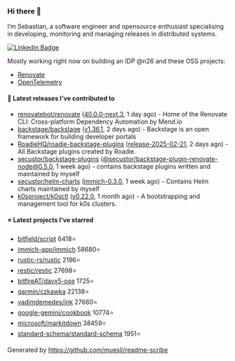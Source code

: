 ### Hi there 👋

I’m Sebastian, a software engineer and opensource enthusiast specialising in developing, monitoring and managing releases in distributed systems.    

[![Linkedin Badge](https://img.shields.io/badge/-LinkedIn-blue?style=flat&logo=Linkedin&logoColor=white&link=https://www.linkedin.com/in/sebastian-poxhofer/)](https://www.linkedin.com/in/sebastian-poxhofer/)

Mostly working right now on building an IDP @n26 and these OSS projects:
- [Renovate](https://github.com/renovatebot/renovate)
- [OpenTelemetry](https://github.com/open-telemetry)



#### 🚀 Latest releases I've contributed to

- [renovatebot/renovate](https://github.com/renovatebot/renovate) ([40.0.0-next.3](https://github.com/renovatebot/renovate/releases/tag/40.0.0-next.3), 1 day ago) - Home of the Renovate CLI: Cross-platform Dependency Automation by Mend.io
- [backstage/backstage](https://github.com/backstage/backstage) ([v1.36.1](https://github.com/backstage/backstage/releases/tag/v1.36.1), 2 days ago) - Backstage is an open framework for building developer portals
- [RoadieHQ/roadie-backstage-plugins](https://github.com/RoadieHQ/roadie-backstage-plugins) ([release-2025-02-21](https://github.com/RoadieHQ/roadie-backstage-plugins/releases/tag/release-2025-02-21), 2 days ago) - All Backstage plugins created by Roadie.
- [secustor/backstage-plugins](https://github.com/secustor/backstage-plugins) ([@secustor/backstage-plugin-renovate-node@0.5.0](https://github.com/secustor/backstage-plugins/releases/tag/%40secustor/backstage-plugin-renovate-node%400.5.0), 1 week ago) - contains backstage plugins written and maintained by myself
- [secustor/helm-charts](https://github.com/secustor/helm-charts) ([immich-0.3.0](https://github.com/secustor/helm-charts/releases/tag/immich-0.3.0), 1 week ago) - Contains Helm charts maintained by myself
- [k0sproject/k0sctl](https://github.com/k0sproject/k0sctl) ([v0.22.0](https://github.com/k0sproject/k0sctl/releases/tag/v0.22.0), 1 month ago) - A bootstrapping and management tool for k0s clusters.

#### ⭐ Latest projects I've starred

- [bitfield/script](https://github.com/bitfield/script) 6418⭐
- [immich-app/immich](https://github.com/immich-app/immich) 58680⭐
- [rustic-rs/rustic](https://github.com/rustic-rs/rustic) 2196⭐
- [restic/restic](https://github.com/restic/restic) 27698⭐
- [bitfireAT/davx5-ose](https://github.com/bitfireAT/davx5-ose) 1725⭐
- [qarmin/czkawka](https://github.com/qarmin/czkawka) 22138⭐
- [vadimdemedes/ink](https://github.com/vadimdemedes/ink) 27660⭐
- [google-gemini/cookbook](https://github.com/google-gemini/cookbook) 10774⭐
- [microsoft/markitdown](https://github.com/microsoft/markitdown) 38459⭐
- [standard-schema/standard-schema](https://github.com/standard-schema/standard-schema) 1951⭐



Generated by https://github.com/muesli/readme-scribe
